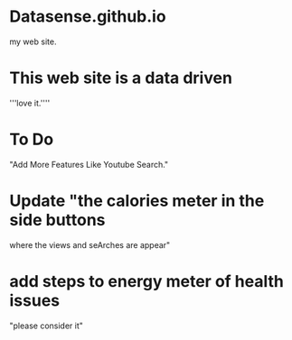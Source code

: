 # Datasense.github.io
my web site.
# This web site is a data driven
'''love it.''''
# To Do
"Add More Features Like Youtube Search."
# Update "the  calories meter in the side buttons
where the views and seArches are appear"
# add steps to energy meter of health issues
"please consider it"